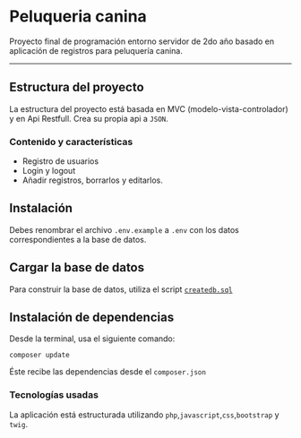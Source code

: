 # Peluqueria canina
Proyecto final de programación entorno servidor de 2do año basado en aplicación de registros para peluquería canina.

---

## Estructura del proyecto
La estructura del proyecto está basada 
en MVC (modelo-vista-controlador) y en Api Restfull.
Crea su propia api a `JSON`.



### Contenido y características
- Registro de usuarios
- Login y logout
- Añadir registros, borrarlos y editarlos.


## Instalación

Debes renombrar el archivo `.env.example` a `.env`
con los datos correspondientes a la base de datos. 

## Cargar la base de datos

Para construir la base de datos, 
utiliza el script [`createdb.sql`](https://github.com/AdryDev92/peluqueria_canina/blob/master/createdb.sql)

## Instalación de dependencias
Desde la terminal, usa el siguiente comando:

```
composer update
```
Éste recibe las dependencias desde el `composer.json`


### Tecnologías usadas

La aplicación está estructurada utilizando
`php`,`javascript`,`css`,`bootstrap` y `twig`.


